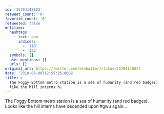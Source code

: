 ```yaml
---
id: '15704148823'
retweet_count: '0'
favorite_count: '0'
retweeted: false
entities:
  hashtags:
    - text: gwu
      indices:
        - '118'
        - '122'
  symbols: []
  user_mentions: []
  urls: []
original_url: https://twitter.com/benbalter/status/15704148823
date: '2010-06-08T12:55:25.000Z'
title: >-
  The Foggy Bottom metro station is a sea of humanity (and red badges).  Looks
  like the hill interns h…
---
```


The Foggy Bottom metro station is a sea of humanity (and red badges).  Looks like the hill interns have decended upon #gwu again...